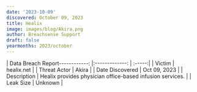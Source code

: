 ```yaml
---
date: '2023-10-09'
discovered: October 09, 2023
title: Healix
image: images/blog/Akira.png
author: Breachsense Support
draft: false
yearmonths: 2023/october
---
```


| Data Breach Report------------:     |:-------------:    | :-----:|
| Victim      | healix.net      | 
| Threat Actor      | Akira      | 
| Date Discovered      | Oct 09, 2023      | 
| Description      | Healix provides physician office-based infusion services.      | 
| Leak Size      | Unknown      | 

